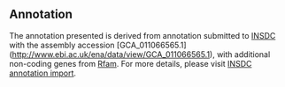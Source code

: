 
Annotation
----------

The annotation presented is derived from annotation submitted to
[INSDC](http://www.insdc.org) with the assembly accession [GCA\_011066565.1]
(http://www.ebi.ac.uk/ena/data/view/GCA_011066565.1),
with additional non-coding genes from
[Rfam](http://rfam.xfam.org/). For more details, please visit [INSDC
annotation import](http://ensemblgenomes.org/info/data/insdc_annotation).

